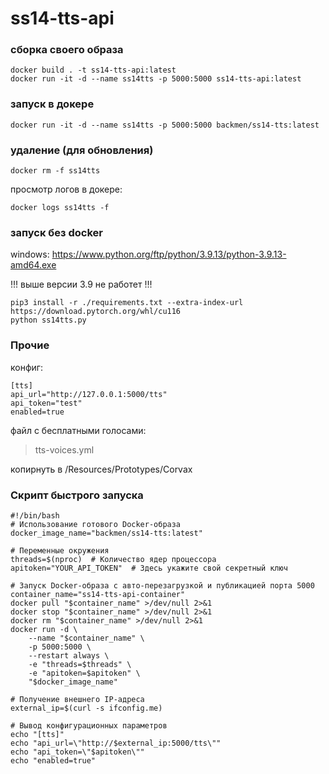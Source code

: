 # ss14-tts-api

### сборка своего образа
```
docker build . -t ss14-tts-api:latest
docker run -it -d --name ss14tts -p 5000:5000 ss14-tts-api:latest
```

### запуск в докере
```
docker run -it -d --name ss14tts -p 5000:5000 backmen/ss14-tts:latest
```

### удаление (для обновления)
```
docker rm -f ss14tts
```

просмотр логов в докере:
```
docker logs ss14tts -f
```

### запуск без docker

windows: https://www.python.org/ftp/python/3.9.13/python-3.9.13-amd64.exe

!!! выше версии 3.9 не работет !!!

```
pip3 install -r ./requirements.txt --extra-index-url https://download.pytorch.org/whl/cu116
python ss14tts.py
```

### Прочие

конфиг:

```
[tts]
api_url="http://127.0.0.1:5000/tts"
api_token="test"
enabled=true
```


файл с бесплатными голосами:
> tts-voices.yml

копирнуть в /Resources/Prototypes/Corvax

### Скрипт быстрого запуска

```
#!/bin/bash
# Использование готового Docker-образа
docker_image_name="backmen/ss14-tts:latest"

# Переменные окружения
threads=$(nproc)  # Количество ядер процессора
apitoken="YOUR_API_TOKEN"  # Здесь укажите свой секретный ключ

# Запуск Docker-образа с авто-перезагрузкой и публикацией порта 5000
container_name="ss14-tts-api-container"
docker pull "$container_name" >/dev/null 2>&1
docker stop "$container_name" >/dev/null 2>&1
docker rm "$container_name" >/dev/null 2>&1
docker run -d \
    --name "$container_name" \
    -p 5000:5000 \
    --restart always \
    -e "threads=$threads" \
    -e "apitoken=$apitoken" \
    "$docker_image_name"

# Получение внешнего IP-адреса
external_ip=$(curl -s ifconfig.me)

# Вывод конфигурационных параметров
echo "[tts]"
echo "api_url=\"http://$external_ip:5000/tts\""
echo "api_token=\"$apitoken\""
echo "enabled=true"
```
